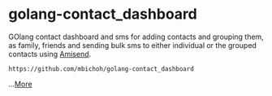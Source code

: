 # golang-contact_dashboard
GOlang contact dashboard and sms for adding contacts and grouping them, as family, friends and sending bulk sms to either individual or the grouped contacts using [Amisend](https://amisend.com).
```
https://github.com/mbichoh/golang-contact_dashboard
```
...[More](https://github.com/mbichoh/golang-contact_dashboard)

